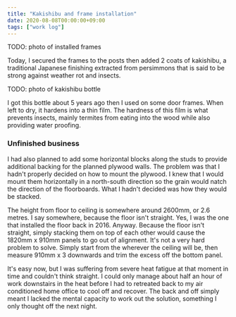 ```yaml
---
title: "Kakishibu and frame installation"
date: 2020-08-08T00:00:00+09:00
tags: ["work log"]
---
```


TODO: photo of installed frames

Today, I secured the frames to the posts then added 2 coats of kakishibu, a traditional Japanese finishing extracted from persimmons that is said to be strong against weather rot and insects.

TODO: photo of kakishibu bottle

I got this bottle about 5 years ago then I used on some door frames. When left to dry, it hardens into a thin film. The hardness of this film is what prevents insects, mainly termites from eating into the wood while also providing water proofing.

### Unfinished business

I had also planned to add some horizontal blocks along the studs to provide additional backing for the planned plywood walls. The problem was that I hadn't properly decided on how to mount the plywood. I knew that I would mount them horizontally in a north-south direction so the grain would natch the direction of the floorboards. What I hadn't decided was how they would be stacked.

The height from floor to ceiling is somewhere around 2600mm, or 2.6 metres. I say somewhere, because the floor isn't straight. Yes, I was the one that installed the floor back in 2016. Anyway. Because the floor isn't straight, simply stacking them on top of each other would cause the 1820mm x 910mm panels to go out of alignment. It's not a very hard problem to solve. Simply start from the wherever the ceiling will be, then measure 910mm x 3 downwards and trim the excess off the bottom panel.

It's easy now, but I was suffering from severe heat fatigue at that moment in time and couldn't think straight. I could only manage about half an hour of work downstairs in the heat before I had to retreated back to my air conditioned home office to cool off and recover. The back and off simply meant I lacked the mental capacity to work out the solution, something I only thought off the next night.

